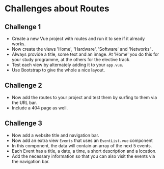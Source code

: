 # Challenges about Routes

## Challenge 1

* Create a new Vue project with routes and run it to see if it already works.
* Now create the views 'Home', 'Hardware', 'Software' and 'Networks' .
* Always provide a title, some text and an image. At 'Home' you do this for your study programme, at the others for the elective track.
* Test each view by alternately adding it to your `app.vue`.
* Use Bootstrap to give the whole a nice layout.

## Challenge 2

* Now add the routes to your project and test them by surfing to them via the URL bar.
* Include a 404 page as well.

## Challenge 3

* Now add a website title and navigation bar.
* Now add an extra view `Events` that uses an `EventList.vue` component
* In this component, the data will contain an array of the next 5 events.
* Each Event has a title, a date, a time, a short description and a location.
* Add the necessary information so that you can also visit the events via the navigation bar.